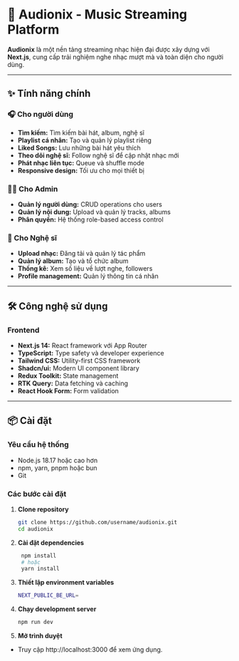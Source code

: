 # 🎵 Audionix - Music Streaming Platform

**Audionix** là một nền tảng streaming nhạc hiện đại được xây dựng với **Next.js**, cung cấp trải nghiệm nghe nhạc mượt mà và toàn diện cho người dùng.

---

## ✨ Tính năng chính

### 🎧 Cho người dùng

- **Tìm kiếm:** Tìm kiếm bài hát, album, nghệ sĩ
- **Playlist cá nhân:** Tạo và quản lý playlist riêng
- **Liked Songs:** Lưu những bài hát yêu thích
- **Theo dõi nghệ sĩ:** Follow nghệ sĩ để cập nhật nhạc mới
- **Phát nhạc liên tục:** Queue và shuffle mode
- **Responsive design:** Tối ưu cho mọi thiết bị

### 👨‍💼 Cho Admin

- **Quản lý người dùng:** CRUD operations cho users
- **Quản lý nội dung:** Upload và quản lý tracks, albums
- **Phân quyền:** Hệ thống role-based access control

### 🎤 Cho Nghệ sĩ

- **Upload nhạc:** Đăng tải và quản lý tác phẩm
- **Quản lý album:** Tạo và tổ chức album
- **Thống kê:** Xem số liệu về lượt nghe, followers
- **Profile management:** Quản lý thông tin cá nhân

---

## 🛠️ Công nghệ sử dụng

### **Frontend**

- **Next.js 14:** React framework với App Router
- **TypeScript:** Type safety và developer experience
- **Tailwind CSS:** Utility-first CSS framework
- **Shadcn/ui:** Modern UI component library
- **Redux Toolkit:** State management
- **RTK Query:** Data fetching và caching
- **React Hook Form:** Form validation

---

## 📦 Cài đặt

### **Yêu cầu hệ thống**

- Node.js 18.17 hoặc cao hơn
- npm, yarn, pnpm hoặc bun
- Git

### **Các bước cài đặt**

1. **Clone repository**
   ```bash
   git clone https://github.com/username/audionix.git
   cd audionix
   ```
2. **Cài đặt dependencies**
   ```bash
    npm install
    # hoặc
    yarn install
   ```
3. **Thiết lập environment variables**
   ```bash
   NEXT_PUBLIC_BE_URL=
   ```
4. **Chạy development server**
   ```bash
   npm run dev
   ```
5. **Mở trình duyệt**

- Truy cập http://localhost:3000 để xem ứng dụng.
